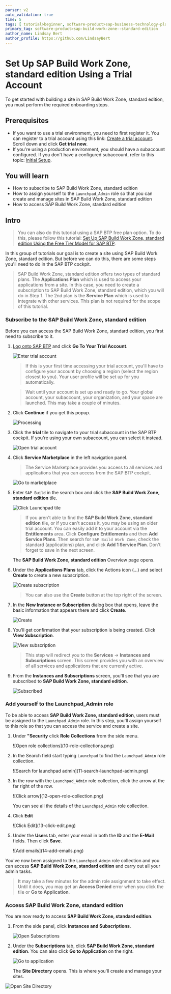 ```yaml
---
parser: v2
auto_validation: true
time: 5
tags: [ tutorial>beginner, software-product>sap-business-technology-platform, topic>cloud, software-product>sap-build-work-zone--standard-edition, software-product>sap-build-work-zone--standard-edition]
primary_tag: software-product>sap-build-work-zone--standard-edition
author_name: Lindsay Bert
author_profile: https://github.com/LindsayBert
---
```


# Set Up SAP Build Work Zone, standard edition Using a Trial Account
<!-- description --> To get started with building a site in SAP Build Work Zone, standard edition, you must perform the required onboarding steps.

## Prerequisites
  - If you want to use a trial environment, you need to first register it. You can register to a trial account using this link: [Create a trial account](https://www.sap.com/israel/products/business-technology-platform/trial.html). Scroll down and click **Get trial now**.
  - If you're using a production environment, you should have a subaccount configured. If you don't have a configured subaccount, refer to this topic: [Initial Setup](https://help.sap.com/viewer/8c8e1958338140699bd4811b37b82ece/Cloud/en-US/fd79b232967545569d1ae4d8f691016b.html).


## You will learn
  - How to subscribe to SAP Build Work Zone, standard edition
  - How to assign yourself to the `Launchpad_Admin` role so that you can create and manage sites in SAP Build Work Zone, standard edition
  - How to access SAP Build Work Zone, standard edition

## Intro
    
>You can also do this tutorial using a SAP BTP free plan option. To do this, please follow this tutorial: [Set Up SAP Build Work Zone, standard edition Using the Free Tier Model for SAP BTP](cp-portal-cloud-foundry-setup-freetier).

In this group of tutorials our goal is to create a site using SAP Build Work Zone, standard edition. But before we can do this, there are some steps you'll need to do in the SAP BTP cockpit.

>SAP Build Work Zone, standard edition offers two types of standard plans. The **Applications Plan** which is used to access your applications from a site. In this case, you need to create a subscription to SAP Build Work Zone, standard edition, which you will do in Step 1. The 2nd plan is the **Service Plan** which is used to integrate with other services. This plan is not required for the scope of this tutorial.

### Subscribe to the SAP Build Work Zone, standard edition


Before you can access the SAP Build Work Zone, standard edition, you first need to subscribe to it.

1. [Log onto SAP BTP](https://cockpit.hanatrial.ondemand.com) and click **Go To Your Trial Account**.

    ![Enter trial account](1_enter_trial_account.png)

    >If this is your first time accessing your trial account, you'll have to configure your account by choosing a region (select the region closest to you). Your user profile will be set up for you automatically.

    >Wait until your account is set up and ready to go. Your global account, your subaccount, your organization, and your space are launched. This may take a couple of minutes.  

2. Click **Continue** if you get this popup.

    ![Processing](2_Foundation20Onboarding_Processing.png)


3. Click the **trial** tile to navigate to your trial subaccount in the SAP BTP cockpit. If you're using your own subaccount, you can select it instead.

      ![Open trial account](3_open_subaccount.png)

4. Click **Service Marketplace** in the left navigation panel.

    > The Service Marketplace provides you access to all services and applications that you can access from the SAP BTP cockpit.

    ![Go to marketplace](4-go-to-marketplace.png)

5. Enter `SAP Build` in the search box and click the **SAP Build Work Zone, standard edition** tile.

    ![Click Launchpad tile](5-find-launchpad-tile.png)

    >If you aren't able to find the **SAP Build Work Zone, standard edition** tile, or if you can't access it, you may be using an older trial account. You can easily add it to your account via the **Entitlements** area. Click **Configure Entitlements** and then **Add Service Plans**. Then search for `SAP Build Work Zone`, check the standard (applications) plan, and click **Add 1 Service Plan**. Don't forget to save in the next screen.


    The **SAP Build Work Zone, standard edition** Overview page opens.

6.  Under the **Applications Plans** tab, click the Actions icon (...) and select **Create** to create a new subscription.

    ![Create subscription](6-create-subscription.png)

    >You can also use the **Create** button at the top right of the screen.

7. In the **New Instance or Subscription** dialog box that opens, leave the basic information that appears there and click **Create**.

    ![Create](7-create.png)

8. You'll get confirmation that your subscription is being created. Click **View Subscription**.

    ![View subscription](8-view-subscription.png)

    >This step will redirect you to the **Services** -> **Instances and Subscriptions** screen. This screen provides you with an overview of all services and applications that are currently active.

9. From the **Instances and Subscriptions** screen, you'll see that you are subscribed to **SAP Build Work Zone, standard edition**.

    ![Subscribed](9-subscribed.png)




### Add yourself to the Launchpad_Admin role


To be able to access **SAP Build Work Zone, standard edition**, users must be assigned to the `Launchpad_Admin` role. In this step, you'll assign yourself to this role so that you can access the service and create a site.


1. Under **"Security** click **Role Collections** from the side menu.

      <!-- border -->![Open role collections](10-role-collections.png)

2. In the Search field start typing `Launchpad` to find the `Launchpad_Admin` role collection.

    <!-- border -->![Search for launchpad admin](11-search-launchpad-admin.png)

3. In the row with the `Launchpad_Admin` role collection, click the arrow at the far right of the row.

    <!-- border -->![Click arrow](12-open-role-collection.png)

    You can see all the details of the `Launchpad_Admin` role collection.

4. Click **Edit**

    <!-- border -->![Click Edit](13-click-edit.png)

5. Under the **Users** tab, enter your email in both the **ID** and the **E-Mail** fields. Then click **Save**.

    <!-- border -->![Add emails](14-add-emails.png)


You've now been assigned to the `Launchpad_Admin` role collection and you can access **SAP Build Work Zone, standard edition** and carry out all your admin tasks.

> It may take a few minutes for the admin role assignment to take effect.  Until it does, you may get an **Access Denied** error when you click the tile or **Go to Application**.



### Access SAP Build Work Zone, standard edition


You are now ready to access **SAP Build Work Zone, standard edition**. 

1. From the side panel, click **Instances and Subscriptions**.

    ![Open Subscriptions](15-instances-and-subscriptions.png)

2. Under the **Subscriptions** tab, click  **SAP Build Work Zone, standard edition**.  You can also click **Go to Application** on the right.

    ![Go to application](16-go-to-application.png)

   The **Site Directory** opens. This is where you'll create and manage your sites.

  ![Open Site Directory](17-open-site-directory.png)
